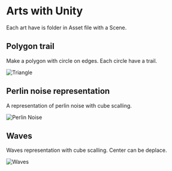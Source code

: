 # Arts with Unity

Each art have is folder in Asset file with a Scene. 

## Polygon trail

Make a polygon with circle on edges. Each circle have a trail.

![Triangle](./Gif/Triangle.gif)

## Perlin noise representation

A representation of perlin noise with cube scalling.

![Perlin Noise](./Gif/Square.gif)

## Waves

Waves representation with cube scalling. Center can be deplace.

![Waves](./Gif/Waves.gif)
